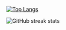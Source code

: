 [![Top Langs](https://github-readme-stats.vercel.app/api/top-langs/?username=RatulHasan8&theme=tokyonight&show_icons=true)](https://github.com/anuraghazra/github-readme-stats)

![GitHub streak stats](https://github-readme-streak-stats.herokuapp.com/?user=RatulHasan8)  

